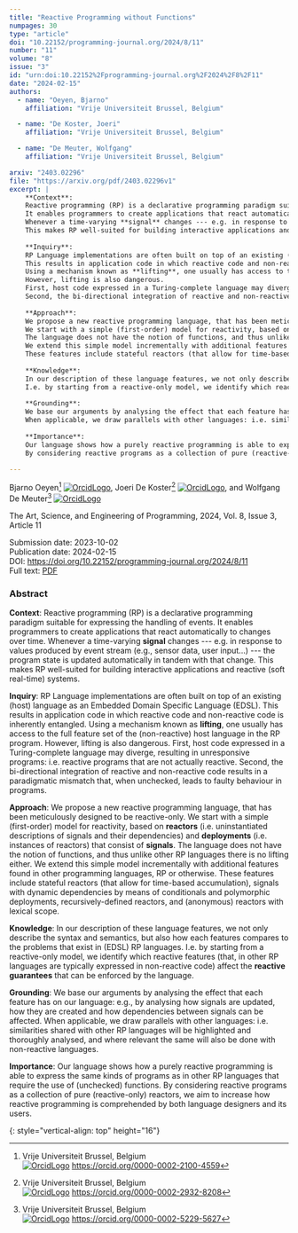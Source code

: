 ```yaml
---
title: "Reactive Programming without Functions"
numpages: 30
type: "article"
doi: "10.22152/programming-journal.org/2024/8/11"
number: "11"
volume: "8"
issue: "3"
id: "urn:doi:10.22152%2Fprogramming-journal.org%2F2024%2F8%2F11"
date: "2024-02-15"
authors: 
  - name: "Oeyen, Bjarno"
    affiliation: "Vrije Universiteit Brussel, Belgium"

  - name: "De Koster, Joeri"
    affiliation: "Vrije Universiteit Brussel, Belgium"

  - name: "De Meuter, Wolfgang"
    affiliation: "Vrije Universiteit Brussel, Belgium"

arxiv: "2403.02296"
file: "https://arxiv.org/pdf/2403.02296v1"
excerpt: |
    **Context**:
    Reactive programming (RP) is a declarative programming paradigm suitable for expressing the handling of events.
    It enables programmers to create applications that react automatically to changes over time.
    Whenever a time-varying **signal** changes --- e.g. in response to values produced by event stream (e.g., sensor data, user input...) --- the program state is updated automatically in tandem with that change.
    This makes RP well-suited for building interactive applications and reactive (soft real-time) systems.
    
    **Inquiry**:
    RP Language implementations are often built on top of an existing (host) language as an Embedded Domain Specific Language (EDSL).
    This results in application code in which reactive code and non-reactive code is inherently entangled.
    Using a mechanism known as **lifting**, one usually has access to the full feature set of the (non-reactive) host language in the RP program.
    However, lifting is also dangerous.
    First, host code expressed in a Turing-complete language may diverge, resulting in unresponsive programs: i.e. reactive programs that are not actually reactive.
    Second, the bi-directional integration of reactive and non-reactive code results in a paradigmatic mismatch that, when unchecked, leads to faulty behaviour in programs.
    
    **Approach**:
    We propose a new reactive programming language, that has been meticulously designed to be reactive-only.
    We start with a simple (first-order) model for reactivity, based on **reactors** (i.e. uninstantiated descriptions of signals and their dependencies) and **deployments** (i.e. instances of reactors) that consist of **signals**.
    The language does not have the notion of functions, and thus unlike other RP languages there is no lifting either.
    We extend this simple model incrementally with additional features found in other programming languages, RP or otherwise.
    These features include stateful reactors (that allow for time-based accumulation), signals with dynamic dependencies by means of conditionals and polymorphic deployments, recursively-defined reactors, and (anonymous) reactors with lexical scope.
    
    **Knowledge**:
    In our description of these language features, we not only describe the syntax and semantics, but also how each features compares to the problems that exist in (EDSL) RP languages.
    I.e. by starting from a reactive-only model, we identify which reactive features (that, in other RP languages are typically expressed in non-reactive code) affect the **reactive guarantees** that can be enforced by the language.
    
    **Grounding**:
    We base our arguments by analysing the effect that each feature has on our language: e.g., by analysing how signals are updated, how they are created and how dependencies between signals can be affected.
    When applicable, we draw parallels with other languages: i.e. similarities shared with other RP languages will be highlighted and thoroughly analysed, and where relevant the same will also be done with non-reactive languages.
    
    **Importance**:
    Our language shows how a purely reactive programming is able to express the same kinds of programs as in other RP languages that require the use of (unchecked) functions.
    By considering reactive programs as a collection of pure (reactive-only) reactors, we aim to increase how reactive programming is comprehended by both language designers and its users.

---
```

Bjarno Oeyen[^1] [![OrcidLogo]](https://orcid.org/0000-0002-2100-4559), Joeri De Koster[^2] [![OrcidLogo]](https://orcid.org/0000-0002-2932-8208), and Wolfgang De Meuter[^3] [![OrcidLogo]](https://orcid.org/0000-0002-5229-5627)

The Art, Science, and Engineering of Programming, 2024, Vol. 8, Issue 3, Article 11

Submission date: 2023-10-02  
Publication date: 2024-02-15  
DOI: <https://doi.org/10.22152/programming-journal.org/2024/8/11>  
Full text: [PDF](https://arxiv.org/pdf/2403.02296v1)  


### Abstract

**Context**:
Reactive programming (RP) is a declarative programming paradigm suitable for expressing the handling of events.
It enables programmers to create applications that react automatically to changes over time.
Whenever a time-varying **signal** changes --- e.g. in response to values produced by event stream (e.g., sensor data, user input...) --- the program state is updated automatically in tandem with that change.
This makes RP well-suited for building interactive applications and reactive (soft real-time) systems.

**Inquiry**:
RP Language implementations are often built on top of an existing (host) language as an Embedded Domain Specific Language (EDSL).
This results in application code in which reactive code and non-reactive code is inherently entangled.
Using a mechanism known as **lifting**, one usually has access to the full feature set of the (non-reactive) host language in the RP program.
However, lifting is also dangerous.
First, host code expressed in a Turing-complete language may diverge, resulting in unresponsive programs: i.e. reactive programs that are not actually reactive.
Second, the bi-directional integration of reactive and non-reactive code results in a paradigmatic mismatch that, when unchecked, leads to faulty behaviour in programs.

**Approach**:
We propose a new reactive programming language, that has been meticulously designed to be reactive-only.
We start with a simple (first-order) model for reactivity, based on **reactors** (i.e. uninstantiated descriptions of signals and their dependencies) and **deployments** (i.e. instances of reactors) that consist of **signals**.
The language does not have the notion of functions, and thus unlike other RP languages there is no lifting either.
We extend this simple model incrementally with additional features found in other programming languages, RP or otherwise.
These features include stateful reactors (that allow for time-based accumulation), signals with dynamic dependencies by means of conditionals and polymorphic deployments, recursively-defined reactors, and (anonymous) reactors with lexical scope.

**Knowledge**:
In our description of these language features, we not only describe the syntax and semantics, but also how each features compares to the problems that exist in (EDSL) RP languages.
I.e. by starting from a reactive-only model, we identify which reactive features (that, in other RP languages are typically expressed in non-reactive code) affect the **reactive guarantees** that can be enforced by the language.

**Grounding**:
We base our arguments by analysing the effect that each feature has on our language: e.g., by analysing how signals are updated, how they are created and how dependencies between signals can be affected.
When applicable, we draw parallels with other languages: i.e. similarities shared with other RP languages will be highlighted and thoroughly analysed, and where relevant the same will also be done with non-reactive languages.

**Importance**:
Our language shows how a purely reactive programming is able to express the same kinds of programs as in other RP languages that require the use of (unchecked) functions.
By considering reactive programs as a collection of pure (reactive-only) reactors, we aim to increase how reactive programming is comprehended by both language designers and its users.


[^1]: Vrije Universiteit Brussel, Belgium  
    [![OrcidLogo]](https://orcid.org/0000-0002-2100-4559) <https://orcid.org/0000-0002-2100-4559>

[^2]: Vrije Universiteit Brussel, Belgium  
    [![OrcidLogo]](https://orcid.org/0000-0002-2932-8208) <https://orcid.org/0000-0002-2932-8208>

[^3]: Vrije Universiteit Brussel, Belgium  
    [![OrcidLogo]](https://orcid.org/0000-0002-5229-5627) <https://orcid.org/0000-0002-5229-5627>


[OrcidLogo]: /assets/images/orcid.svg "Orcid Logo"
{: style="vertical-align: top" height="16"}
